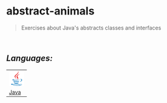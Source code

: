 # abstract-animals

> Exercises about Java's abstracts classes and interfaces 

<br />

## *_Languages:_*

<table>
  <tbody>
    <tr>
      <td>
        <img width="40px" heigth="40px"src="https://github.com/ValerioGc/ValerioGc/blob/29b3d9ae67a61a10998eeaf08d493e43309bd043/assets/skills&tools/skills/java.svg" alt="Java"
      </td>
    </tr>
    <tr>
      <td>
        <a href="https://www.java.com/it/">Java</a>
      </td>
    </tr>
  </tbody>
</table>
